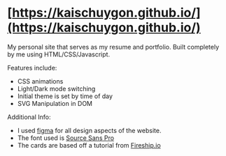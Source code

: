 # [https://kaischuygon.github.io/](https://kaischuygon.github.io/)
My personal site that serves as my resume and portfolio. Built completely by me using HTML/CSS/Javascript. 

Features include: 
* CSS animations
* Light/Dark mode switching
* Initial theme is set by time of day
* SVG Manipulation in DOM

Additional Info:
* I used [figma](https://www.figma.com/organization/) for all design aspects of the website.
* The font used is [Source Sans Pro](https://fonts.google.com/specimen/Source+Sans+Pro?query=source/)
* The cards are based off a tutorial from [Fireship.io](https://fireship.io/lessons/css-cards-animated/)